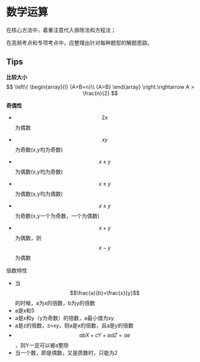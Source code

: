 # 数学运算

在核心方法中，着重注意代入排除法和方程法；

在高频考点和专项考点中，应整理出针对每种题型的解题思路。

## Tips

**比较大小**
$$
\left\{
  \begin{array}{l}
  {A+B=n}\\
  {A>B}  
  \end{array}  
 \right.\rightarrow A > \frac{n}{2}
$$

**奇偶性**

- $$2x$$为偶数

- $$xy$$为奇数(x,y均为奇数)

- $$x\pm y$$为偶数(x,y均为奇数)
- $$x\pm y$$为偶数(x,y均为偶数)
- $$x\pm y$$为奇数(x,y一个为奇数，一个为偶数)
- $$x+y$$为偶数，则$$x-y$$为偶数 

倍数特性

- 当$$\frac{a}{b}=\frac{x}{y}$$的时候，a为x的倍数，b为y的倍数
- a是x和5
- a是x和y（y为奇数）的倍数，a最小值为xy
- a是z的倍数，z=xy，则a是x的倍数，且a是y的倍数
- $$abX+cY+adZ=ae$$，则Y一定可以被a整除
- 当一个数，即是偶数，又是质数时，只能为2